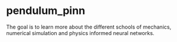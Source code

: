 # pendulum_pinn
The goal is to learn more about the different schools of mechanics, numerical simulation and physics informed neural networks.
